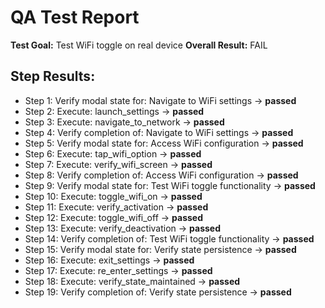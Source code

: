 # QA Test Report
**Test Goal:** Test WiFi toggle on real device
**Overall Result:** FAIL

## Step Results:
- Step 1: Verify modal state for: Navigate to WiFi settings → **passed**
- Step 2: Execute: launch_settings → **passed**
- Step 3: Execute: navigate_to_network → **passed**
- Step 4: Verify completion of: Navigate to WiFi settings → **passed**
- Step 5: Verify modal state for: Access WiFi configuration → **passed**
- Step 6: Execute: tap_wifi_option → **passed**
- Step 7: Execute: verify_wifi_screen → **passed**
- Step 8: Verify completion of: Access WiFi configuration → **passed**
- Step 9: Verify modal state for: Test WiFi toggle functionality → **passed**
- Step 10: Execute: toggle_wifi_on → **passed**
- Step 11: Execute: verify_activation → **passed**
- Step 12: Execute: toggle_wifi_off → **passed**
- Step 13: Execute: verify_deactivation → **passed**
- Step 14: Verify completion of: Test WiFi toggle functionality → **passed**
- Step 15: Verify modal state for: Verify state persistence → **passed**
- Step 16: Execute: exit_settings → **passed**
- Step 17: Execute: re_enter_settings → **passed**
- Step 18: Execute: verify_state_maintained → **passed**
- Step 19: Verify completion of: Verify state persistence → **passed**